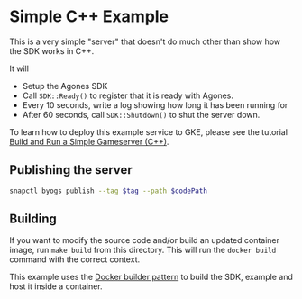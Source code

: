 # Simple C++ Example

This is a very simple "server" that doesn't do much other than show how the SDK works in C++.

It will
- Setup the Agones SDK
- Call `SDK::Ready()` to register that it is ready with Agones.
- Every 10 seconds, write a log showing how long it has been running for
- After 60 seconds, call `SDK::Shutdown()` to shut the server down.

To learn how to deploy this example service to GKE, please see the tutorial [Build and Run a Simple Gameserver (C++)](https://agones.dev/site/docs/tutorials/simple-gameserver-cpp/).

## Publishing the server
```bash
snapctl byogs publish --tag $tag --path $codePath
```

## Building

If you want to modify the source code and/or build an updated container image, run `make build` from this directory.
This will run the `docker build` command with the correct context.

This example uses the [Docker builder pattern](https://docs.docker.com/develop/develop-images/multistage-build/) to
build the SDK, example and host it inside a container.